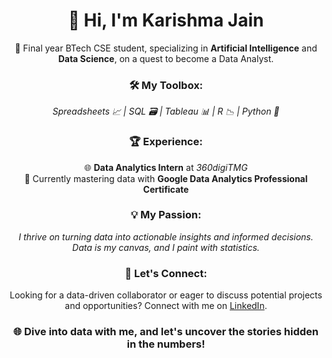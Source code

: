 <h1 align="center">👋 Hi, I'm Karishma Jain </h1>

<p align="center">
  🚀 Final year BTech CSE student, specializing in <b>Artificial Intelligence</b> and <b>Data Science</b>, on a quest to become a Data Analyst.
</p>

<h3 align="center">🛠️ My Toolbox:</h3>
<p align="center">
  <i>Spreadsheets 📈 | SQL 🗃️ | Tableau 📊 | R 📉 | Python 🐍</i>
</p>

<h3 align="center">🏆 Experience:</h3>
<p align="center">
  🌐 <b>Data Analytics Intern</b> at <i>360digiTMG</i> <br>
  📜 Currently mastering data with <b>Google Data Analytics Professional Certificate</b>
</p>

<h3 align="center">💡 My Passion:</h3>
<p align="center">
  <i>I thrive on turning data into actionable insights and informed decisions. Data is my canvas, and I paint with statistics.</i>
</p>

<h3 align="center">💬 Let's Connect:</h3>
<p align="center">
  Looking for a data-driven collaborator or eager to discuss potential projects and opportunities? Connect with me on <a href="https://www.linkedin.com/in/karishmajain124/">LinkedIn</a>.
</p>

<h3 align="center">🌐 Dive into data with me, and let's uncover the stories hidden in the numbers!</h3>




